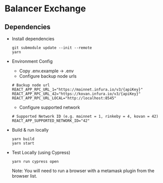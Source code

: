 # Balancer Exchange

## Dependencies

-   Install dependencies

    ```
    git submodule update --init --remote
    yarn
    ```

-   Environment Config

    -   Copy .env.example -> .env
    -   Configure backup node urls

    ```
    # Backup node url
    REACT_APP_RPC_URL_1="https://mainnet.infura.io/v3/{apiKey}"
    REACT_APP_RPC_URL_42="https://kovan.infura.io/v3/{apiKey}"
    REACT_APP_RPC_URL_LOCAL="http://localhost:8545"
    ```
    
    -   Configure supported network
    ```
    # Supported Network ID (e.g. mainnet = 1, rinkeby = 4, kovan = 42)
    REACT_APP_SUPPORTED_NETWORK_ID="42"
    ```

-   Build & run locally

    ```
    yarn build
    yarn start
    ```

-   Test Locally (using Cypress)
    ```$xslt
    yarn run cypress open
    ```
    Note: You will need to run a browser with a metamask plugin from the browser list.
